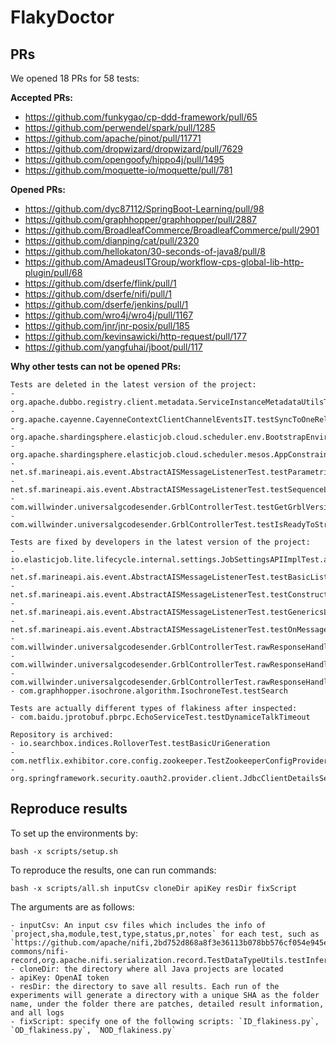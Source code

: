 # FlakyDoctor


## PRs

We opened 18 PRs for 58 tests:

**Accepted PRs:**
- https://github.com/funkygao/cp-ddd-framework/pull/65
- https://github.com/perwendel/spark/pull/1285
- https://github.com/apache/pinot/pull/11771
- https://github.com/dropwizard/dropwizard/pull/7629
- https://github.com/opengoofy/hippo4j/pull/1495
- https://github.com/moquette-io/moquette/pull/781

**Opened PRs:**
- https://github.com/dyc87112/SpringBoot-Learning/pull/98
- https://github.com/graphhopper/graphhopper/pull/2887
- https://github.com/BroadleafCommerce/BroadleafCommerce/pull/2901
- https://github.com/dianping/cat/pull/2320
- https://github.com/hellokaton/30-seconds-of-java8/pull/8
- https://github.com/AmadeusITGroup/workflow-cps-global-lib-http-plugin/pull/68
- https://github.com/dserfe/flink/pull/1
- https://github.com/dserfe/nifi/pull/1
- https://github.com/dserfe/jenkins/pull/1
- https://github.com/wro4j/wro4j/pull/1167
- https://github.com/jnr/jnr-posix/pull/185
- https://github.com/kevinsawicki/http-request/pull/177
- https://github.com/yangfuhai/jboot/pull/117

**Why other tests can not be opened PRs:**
```
Tests are deleted in the latest version of the project:
- org.apache.dubbo.registry.client.metadata.ServiceInstanceMetadataUtilsTest.testMetadataServiceURLParameters
- org.apache.cayenne.CayenneContextClientChannelEventsIT.testSyncToOneRelationship
- org.apache.shardingsphere.elasticjob.cloud.scheduler.env.BootstrapEnvironmentTest.assertWithoutEventTraceRdbConfiguration
- org.apache.shardingsphere.elasticjob.cloud.scheduler.mesos.AppConstraintEvaluatorTest.assertExistExecutorOnS0
- net.sf.marineapi.ais.event.AbstractAISMessageListenerTest.testParametrizedConstructor
- net.sf.marineapi.ais.event.AbstractAISMessageListenerTest.testSequenceListener
- com.willwinder.universalgcodesender.GrblControllerTest.testGetGrblVersion
- com.willwinder.universalgcodesender.GrblControllerTest.testIsReadyToStreamFile

Tests are fixed by developers in the latest version of the project:
- io.elasticjob.lite.lifecycle.internal.settings.JobSettingsAPIImplTest.assertUpdateJobSettings
- net.sf.marineapi.ais.event.AbstractAISMessageListenerTest.testBasicListenerWithUnexpectedMessage
- net.sf.marineapi.ais.event.AbstractAISMessageListenerTest.testConstructor
- net.sf.marineapi.ais.event.AbstractAISMessageListenerTest.testGenericsListener
- net.sf.marineapi.ais.event.AbstractAISMessageListenerTest.testOnMessageWithExpectedMessage
- com.willwinder.universalgcodesender.GrblControllerTest.rawResponseHandlerOnErrorWithNoSentCommandsShouldSendMessageToConsole
- com.willwinder.universalgcodesender.GrblControllerTest.rawResponseHandlerWithKnownErrorShouldWriteMessageToConsole
- com.willwinder.universalgcodesender.GrblControllerTest.rawResponseHandlerWithUnknownErrorShouldWriteGenericMessageToConsole
- com.graphhopper.isochrone.algorithm.IsochroneTest.testSearch

Tests are actually different types of flakiness after inspected:
- com.baidu.jprotobuf.pbrpc.EchoServiceTest.testDynamiceTalkTimeout

Repository is archived:
- io.searchbox.indices.RolloverTest.testBasicUriGeneration
- com.netflix.exhibitor.core.config.zookeeper.TestZookeeperConfigProvider.testConcurrentModification
- org.springframework.security.oauth2.provider.client.JdbcClientDetailsServiceTests.testUpdateClientRedirectURI
``` 

## Reproduce results

To set up the environments by:
```
bash -x scripts/setup.sh
```

To reproduce the results, one can run commands:
```
bash -x scripts/all.sh inputCsv cloneDir apiKey resDir fixScript
```
The arguments are as follows:
```
- inputCsv: An input csv files which includes the info of `project,sha,module,test,type,status,pr,notes` for each test, such as `https://github.com/apache/nifi,2bd752d868a8f3e36113b078bb576cf054e945e8,nifi-commons/nifi-record,org.apache.nifi.serialization.record.TestDataTypeUtils.testInferTypeWithMapNonStringKeys,ID,,,,`
- cloneDir: the directory where all Java projects are located
- apiKey: OpenAI token
- resDir: the directory to save all results. Each run of the experiments will generate a directory with a unique SHA as the folder name, under the folder there are patches, detailed result information, and all logs
- fixScript: specify one of the following scripts: `ID_flakiness.py`, `OD_flakiness.py`, `NOD_flakiness.py`
```
